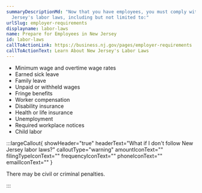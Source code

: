 ```yaml
---
summaryDescriptionMd: "Now that you have employees, you must comply with New
  Jersey's labor laws, including but not limited to:"
urlSlug: employer-requirements
displayname: labor-laws
name: Prepare for Employees in New Jersey
id: labor-laws
callToActionLink: https://business.nj.gov/pages/employer-requirements
callToActionText: Learn About New Jersey's Labor Laws
---
```


- Minimum wage and overtime wage rates
- Earned sick leave
- Family leave
- Unpaid or withheld wages
- Fringe benefits
- Worker compensation
- Disability insurance
- Health or life insurance
- Unemployment
- Required workplace notices
- Child labor

:::largeCallout{ showHeader="true" headerText="What if I don't follow New Jersey labor laws?" calloutType="warning" amountIconText="" filingTypeIconText="" frequencyIconText="" phoneIconText="" emailIconText="" }

There may be civil or criminal penalties.

:::
